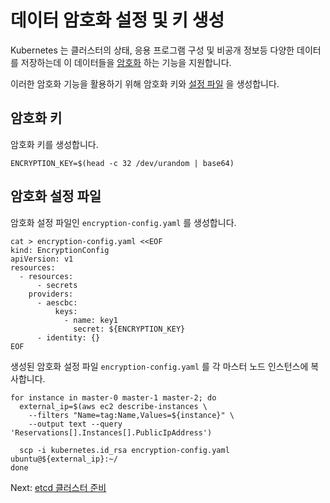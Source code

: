 # 데이터 암호화 설정 및 키 생성

Kubernetes 는 클러스터의 상태, 응용 프로그램 구성 및 비공개 정보등 다양한 데이터를 저장하는데 이 데이터들을 [암호화](https://kubernetes.io/docs/tasks/administer-cluster/encrypt-data) 하는 기능을 지원합니다.

이러한 암호화 기능을 활용하기 위해 암호화 키와 [설정 파일](https://kubernetes.io/docs/tasks/administer-cluster/encrypt-data/#understanding-the-encryption-at-rest-configuration) 을 생성합니다. 

## 암호화 키

암호화 키를 생성합니다.

```
ENCRYPTION_KEY=$(head -c 32 /dev/urandom | base64)
```

## 암호화 설정 파일

암호화 설정 파일인 `encryption-config.yaml` 를 생성합니다.

```
cat > encryption-config.yaml <<EOF
kind: EncryptionConfig
apiVersion: v1
resources:
  - resources:
      - secrets
    providers:
      - aescbc:
          keys:
            - name: key1
              secret: ${ENCRYPTION_KEY}
      - identity: {}
EOF
```

생성된 암호화 설정 파일 `encryption-config.yaml` 를 각 마스터 노드 인스턴스에 복사합니다.

```
for instance in master-0 master-1 master-2; do
  external_ip=$(aws ec2 describe-instances \
    --filters "Name=tag:Name,Values=${instance}" \
    --output text --query 'Reservations[].Instances[].PublicIpAddress')
  
  scp -i kubernetes.id_rsa encryption-config.yaml ubuntu@${external_ip}:~/
done
```

Next: [etcd 클러스터 준비](07-bootstrapping-etcd.md)
